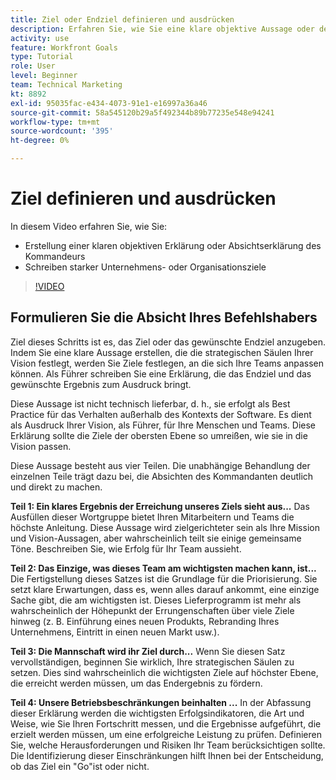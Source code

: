 ```yaml
---
title: Ziel oder Endziel definieren und ausdrücken
description: Erfahren Sie, wie Sie eine klare objektive Aussage oder den Intent von Commander erstellen und starke Unternehmens- oder Organisationsziele formulieren.
activity: use
feature: Workfront Goals
type: Tutorial
role: User
level: Beginner
team: Technical Marketing
kt: 8892
exl-id: 95035fac-e434-4073-91e1-e16997a36a46
source-git-commit: 58a545120b29a5f492344b89b77235e548e94241
workflow-type: tm+mt
source-wordcount: '395'
ht-degree: 0%

---
```


# Ziel definieren und ausdrücken

In diesem Video erfahren Sie, wie Sie:

* Erstellung einer klaren objektiven Erklärung oder Absichtserklärung des Kommandeurs
* Schreiben starker Unternehmens- oder Organisationsziele

>[!VIDEO](https://video.tv.adobe.com/v/335186/?quality=12)

<!--
Your turn graphic
-->

## Formulieren Sie die Absicht Ihres Befehlshabers

Ziel dieses Schritts ist es, das Ziel oder das gewünschte Endziel anzugeben. Indem Sie eine klare Aussage erstellen, die die strategischen Säulen Ihrer Vision festlegt, werden Sie Ziele festlegen, an die sich Ihre Teams anpassen können. Als Führer schreiben Sie eine Erklärung, die das Endziel und das gewünschte Ergebnis zum Ausdruck bringt.

Diese Aussage ist nicht technisch lieferbar, d. h., sie erfolgt als Best Practice für das Verhalten außerhalb des Kontexts der Software. Es dient als Ausdruck Ihrer Vision, als Führer, für Ihre Menschen und Teams. Diese Erklärung sollte die Ziele der obersten Ebene so umreißen, wie sie in die Vision passen.

Diese Aussage besteht aus vier Teilen. Die unabhängige Behandlung der einzelnen Teile trägt dazu bei, die Absichten des Kommandanten deutlich und direkt zu machen.

**Teil 1: Ein klares Ergebnis der Erreichung unseres Ziels sieht aus...**
Das Ausfüllen dieser Wortgruppe bietet Ihren Mitarbeitern und Teams die höchste Anleitung. Diese Aussage wird zielgerichteter sein als Ihre Mission und Vision-Aussagen, aber wahrscheinlich teilt sie einige gemeinsame Töne. Beschreiben Sie, wie Erfolg für Ihr Team aussieht.

**Teil 2: Das Einzige, was dieses Team am wichtigsten machen kann, ist...**
Die Fertigstellung dieses Satzes ist die Grundlage für die Priorisierung. Sie setzt klare Erwartungen, dass es, wenn alles darauf ankommt, eine einzige Sache gibt, die am wichtigsten ist. Dieses Lieferprogramm ist mehr als wahrscheinlich der Höhepunkt der Errungenschaften über viele Ziele hinweg (z. B. Einführung eines neuen Produkts, Rebranding Ihres Unternehmens, Eintritt in einen neuen Markt usw.).

**Teil 3: Die Mannschaft wird ihr Ziel durch...**
Wenn Sie diesen Satz vervollständigen, beginnen Sie wirklich, Ihre strategischen Säulen zu setzen. Dies sind wahrscheinlich die wichtigsten Ziele auf höchster Ebene, die erreicht werden müssen, um das Endergebnis zu fördern.

**Teil 4: Unsere Betriebsbeschränkungen beinhalten ...**
In der Abfassung dieser Erklärung werden die wichtigsten Erfolgsindikatoren, die Art und Weise, wie Sie Ihren Fortschritt messen, und die Ergebnisse aufgeführt, die erzielt werden müssen, um eine erfolgreiche Leistung zu prüfen. Definieren Sie, welche Herausforderungen und Risiken Ihr Team berücksichtigen sollte. Die Identifizierung dieser Einschränkungen hilft Ihnen bei der Entscheidung, ob das Ziel ein &quot;Go&quot;ist oder nicht.
